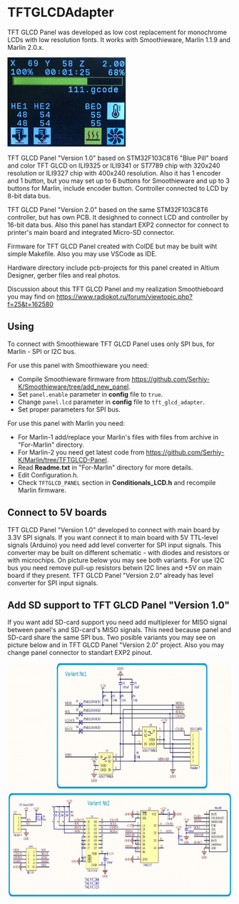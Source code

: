 # TFTGLCDAdapter
TFT GLCD Panel was developed as low cost replacement for monochrome LCDs with low resolution fonts. It works with Smoothieware, Marlin 1.1.9 and Marlin 2.0.x.

<img src="./Hardware/Photos/Smoothie-progressbar.jpg"  width="265" height="200">

TFT GLCD Panel "Version 1.0" based on STM32F103C8T6 "Blue Pill" board and color TFT GLCD on ILI9325 or ILI9341 or ST7789 chip with 320x240 resolution or ILI9327 chip  with 400x240 resolution. Also it has 1 encoder and 1 button, but you may set up to 6 buttons for Smoothieware and up to 3 buttons for Marlin, include encoder button. Controller connected to LCD by 8-bit data bus.

TFT GLCD Panel "Version 2.0" based on the same STM32F103C8T6 controller, but has own PCB. It desighned to connect LCD and controller by 16-bit data bus. Also this panel has standart EXP2 connector for connect to printer's main board and integrated Micro-SD connector.

Firmware for TFT GLCD Panel created with CoIDE but may be built wiht simple Makefile. Also you may use VSCode as IDE.

Hardware directory include pcb-projects for this panel created in Altium Designer, gerber files and real photos.

Discussion about this TFT GLCD Panel and my realization Smoothieboard you may find on https://www.radiokot.ru/forum/viewtopic.php?f=25&t=162580

## Using
To connect with Smoothieware TFT GLCD Panel uses only SPI bus, for Marlin - SPI or I2C bus.

For use this panel with Smoothieware you need:
* Compile Smoothieware firmware from https://github.com/Serhiy-K/Smoothieware/tree/add_new_panel.
* Set `panel.enable` parameter in **config** file to `true`.
* Change `panel.lcd` parameter in **config** file to `tft_glcd_adapter`.
* Set proper parameters for SPI bus.

For use this panel with Marlin you need:
* For Marlin-1 add/replace your Marlin's files with files from archive in "For-Marlin" directory.
* For Marlin-2 you need get latest code from https://github.com/Serhiy-K/Marlin/tree/TFTGLCD-Panel.
* Read **Readme.txt** in "For-Marlin" directory for more details.
* Edit Configuration.h.
* Check `TFTGLCD_PANEL` section in **Conditionals_LCD.h** and recompile Marlin firmware.

## Connect to 5V boards
TFT GLCD Panel "Version 1.0" developed to connect with main board by 3.3V SPI signals. If you want connect it to main board with 5V TTL-level signals (Arduino) you need add level converter for SPI input signals. This converter may be built on different schematic - with diodes and resistors or with microchips. On picture below you may see both variants. For use I2C bus you need remove pull-up resistors betwin I2C lines and +5V on main board if they present. TFT GLCD Panel "Version 2.0" already has level converter for SPI input signals.

## Add SD support to TFT GLCD Panel "Version 1.0"
If you want add SD-card support you need add multiplexer for MISO signal between panel's and SD-card's MISO signals. This need because panel and SD-card share the same SPI bus. Two posible variants you may see on picture below and in TFT GLCD Panel "Version 2.0" project. Also you may change panel connector to standart EXP2 pinout.

<img src="./Hardware/tft-glcd-add_SD.jpg" width="800" height="528">